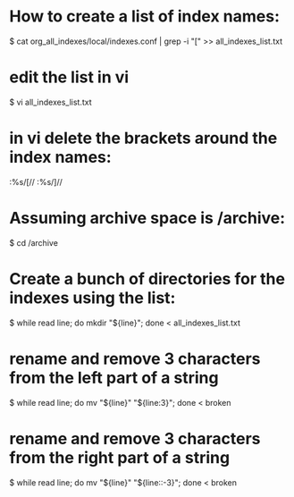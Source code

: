 # How to create a list of index names:
$ cat org_all_indexes/local/indexes.conf | grep -i "\[" >> all_indexes_list.txt

# edit the list in vi
$ vi all_indexes_list.txt

# in vi delete the brackets around the index names:
:%s/\[//
:%s/\]//

# Assuming archive space is /archive:
$ cd /archive

# Create a bunch of directories for the indexes using the list:
$ while read line; do mkdir "${line}"; done < all_indexes_list.txt

# rename and remove 3 characters from the left part of a string
$ while read line; do mv "${line}" "${line:3}"; done < broken

# rename and remove 3 characters from the right part of a string
$ while read line; do mv "${line}" "${line::-3}"; done < broken